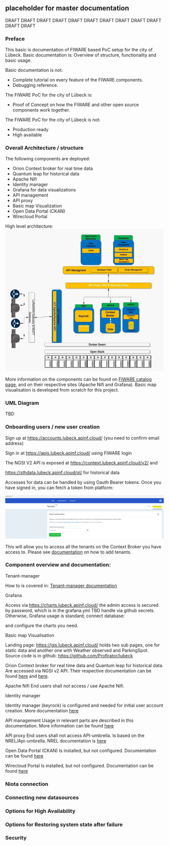 ## placeholder for master documentation

DRAFT DRAFT DRAFT DRAFT DRAFT DRAFT DRAFT DRAFT DRAFT DRAFT DRAFT DRAFT

### Preface
This basic is documentation of FIWARE based PoC setup for the city of Lübeck. Basic documentation is:
Overview of structure, functionality and basic usage.

Basic documentation is not:
- Complete tutorial on every feature of the FIWARE components.
- Debugging reference.

The FIWARE PoC for the city of Lübeck is:
- Proof of Concept on how the FIWARE and other open source components work together.

The FIWARE PoC for the city of Lübeck is not:
- Production ready
- High available


### Overall Architecture / structure

The following components are deployed:

- Orion Context broker for real time data
- Quantum leap for historical data
- Apache Nifi
- Identity manager
- Grafana for data visualizations
- API management
- API proxy
- Basic map Visualization
- Open Data Portal (CKAN)
- Wirecloud Portal

High level architecture:
![Architecture](images/Archtecture2.png)

More information on the components can be found on [FIWARE catalog page](https://www.fiware.org/developers/catalogue/), and on their respective sites (Apache Nifi and Grafana). Basic map visualisation is developed from scratch for this project.

### UML Diagram
TBD

### Onboarding users / new user creation

Sign up at https://accounts.lubeck.apinf.cloud/ (you need to confirm email address)

Sign in at https://apis.lubeck.apinf.cloud/ using FIWARE login

The NGSI V2 API is exposed at https://context.lubeck.apinf.cloud/v2/ and

https://sthdata.lubeck.apinf.cloud/ql/ for historical data

Accesses for data can be handled by using Oauth Bearer tokens. Once you have signed in, you can fetch a token from platform:

![images/oauthtoken.PNG](images/oauthtoken.PNG)

This will allow you to access all the tenants on the Context Broker you have access to. Please see [documentation](https://apinf-fiware.readthedocs.io/en/latest/#tenant-manager-ui) on how to add tenants.

### Component overview and documentation:

Tenant-manager

How to is covered in: [Tenant-manager documentation](https://apinf-fiware.readthedocs.io/en/latest/#tenant-manager-ui)

Grafana

Access via https://charts.lubeck.apinf.cloud/ the admin access is secured by password, which is in the grafana.yml TBD handle via github secrets. Otherwise, Grafana usage is standard; connect database:

and configure the charts you need.

Basic map Visualisation

Landing page: https://gis.lubeck.apinf.cloud/ holds two sub pages, one for static data and another one with Weather observed and ParkingSpot. Source code is in github: https://github.com/Profirator/lubeck

Orion Context broker for real time data and Quantum leap for historical data. Are accessed via NGSI v2 API. Their respective documentation can be found [here](https://fiware-orion.rtfd.io/) and [here](https://github.com/smartsdk/ngsi-timeseries-api/).

Apache Nifi
End users shall not access / use Apache Nifi.

Identity manager

Identity manager (keyrock) is configured and needed for initial user account creation. More documentation [here](https://fiware-idm.readthedocs.io/en/latest/)

API management 
Usage in relevant parts are described in this documentation. More information can be found [here](https://github.com/apinf/platform)

API proxy
End users shall not access API-umbrella. 
Is based on the NREL/Api-umbrella. NREL documentation is [here](https://api-umbrella.readthedocs.io/en/latest/)

Open Data Portal (CKAN) 
Is installed, but not configured. Documentation can be found [here](https://fiware-ckan-extensions.rtfd.io/)

Wirecloud Portal
Is installed, but not configured. Documentation can be found [here](https://wirecloud.rtfd.io/)

### Niota connection

### Connecting new datasources

### Options for High Availability

### Options for Restoring system state after failure

### Security
